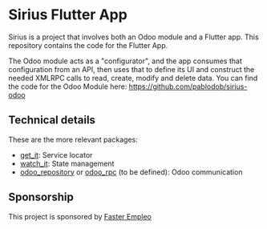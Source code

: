 # Sirius Flutter App

Sirius is a project that involves both an Odoo module and a Flutter app. This repository contains the code for the Flutter App. 

The Odoo module acts as a "configurator", and the app consumes that configuration from an API, then uses that to define its UI and construct the needed XMLRPC calls to read, create, modify and delete data.
You can find the code for the Odoo Module here: https://github.com/pablodob/sirius-odoo

## Technical details
These are the more relevant packages:
- [get_it](https://pub.dev/packages/get_it): Service locator
- [watch_it](https://pub.dev/packages/watch_it): State management
- [odoo_repository](https://pub.dev/packages/odoo_repository) or [odoo_rpc](https://pub.dev/packages/odoo_rpc) (to be defined): Odoo communication

## Sponsorship
This project is sponsored by [Faster Empleo](https://faster.es)
